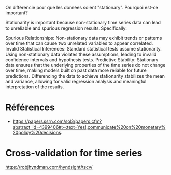 On différencie pour que les données soient "stationary".
Pourquoi est-ce important?

Stationarity is important because non-stationary time series data can lead to unreliable and spurious regression results. Specifically:

Spurious Relationships: Non-stationary data may exhibit trends or patterns over time that can cause two unrelated variables to appear correlated.
Invalid Statistical Inferences: Standard statistical tests assume stationarity. Using non-stationary data violates these assumptions, leading to invalid confidence intervals and hypothesis tests.
Predictive Stability: Stationary data ensures that the underlying properties of the time series do not change over time, making models built on past data more reliable for future predictions.
Differencing the data to achieve stationarity stabilizes the mean and variance, allowing for valid regression analysis and meaningful interpretation of the results.



# Références
- https://papers.ssrn.com/sol3/papers.cfm?abstract_id=4399406#:~:text=Yes!,communicate%20on%20monetary%20policy%20decisions.





# Cross-validation for time series
https://robjhyndman.com/hyndsight/tscv/
